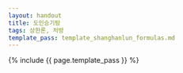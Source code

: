 ```yaml
---
layout: handout
title: 도인승기탕
tags: 상한론, 처방
template_pass: template_shanghanlun_formulas.md
---
```



{% include {{ page.template_pass }} %}